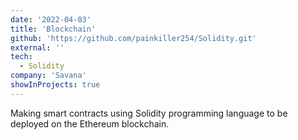 ```yaml
---
date: '2022-04-03'
title: 'Blockchain'
github: 'https://github.com/painkiller254/Solidity.git'
external: ''
tech:
  - Solidity
company: 'Savana'
showInProjects: true
---
```


Making smart contracts using Solidity programming language to be deployed on the Ethereum blockchain.
